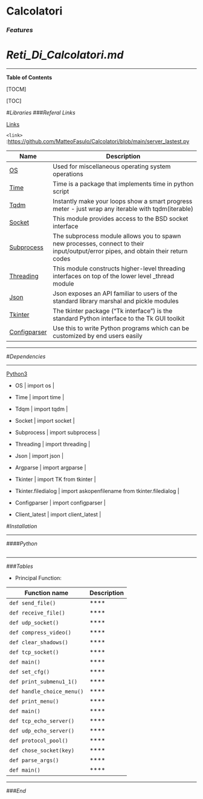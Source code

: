 # Calcolatori
### *Features*

# *Reti_Di_Calcolatori.md*
---

**Table of Contents**

[TOCM]

[TOC]

#*Libraries*
###*Referal Links*

[Links](http://localhost/)

`<link>` :<https://github.com/MatteoFasulo/Calcolatori/blob/main/server_lastest.py>

| Name | Description |
| ------------- | ------------------------------ |
| [OS] | Used for miscellaneous operating system operations
| [Time] | Time is a package that implements time in python script
| [Tqdm]| Instantly make your loops show a smart progress meter - just wrap any iterable with tqdm(iterable)
| [Socket] | This module provides access to the BSD socket interface
| [Subprocess] | The subprocess module allows you to spawn new processes, connect to their input/output/error pipes, and obtain their return codes
| [Threading] | This module constructs higher-level threading interfaces on top of the lower level _thread module
| [Json] | Json exposes an API familiar to users of the standard library marshal and pickle modules
| [Tkinter] | The tkinter package (“Tk interface”) is the standard Python interface to the Tk GUI toolkit
| [Configparser] | Use this to write Python programs which can be customized by end users easily

---
#*Dependencies*

---

[Python3]
- OS
| import os  |

- Time
| import time  |

- Tdqm
| import tqdm |

- Socket
| import socket |

- Subprocess
| import subprocess |

- Threading
| import threading |

- Json
| import json  |

- Argparse
| import argparse  |

- Tkinter
| import TK from tkinter  |

- Tkinter.filedialog
| import askopenfilename from tkinter.filedialog  |

- Configparser
| import configparser  |

- Client_latest
| import client_latest  |

#*Installation*

---

####*Python*

```

```
----
                    
###*Tables*
- Principal Function:
                    

| Function name | Description                    |
| ------------- | ------------------------------ |
| `def send_file()`      | ****|
| `def receive_file()`   | ****|
| `def udp_socket()`      | ****|
| `def compress_video()`   | ****|
| `def clear_shadows()`      | ****|
| `def tcp_socket()`   | ****|
| `def main()`      | ****|
| `def set_cfg()`   | ****|
| `def print_submenu1_1()`      | ****|
| `def handle_choice_menu()`   | ****|
| `def print_menu()`      | ****|
| `def main()`   | ****|
| `def tcp_echo_server()`      | ****|
| `def udp_echo_server()`   | ****|
| `def protocol_pool()`      | ****|
| `def chose_socket(key)`   | ****|
| `def parse_args()`      | ****|
| `def main()`   | ****|

----

###*End*


[Python3]: <https://www.python.org/downloads/release/python-390/>
[OS]: <https://docs.python.org/3/library/os.html>
[Time]: <https://docs.python.org/3/library/time.html> 
[Tqdm]: <https://pypi.org/project/tqdm/>
[Socket]: <https://docs.python.org/3/library/socket.html> 
[Subprocess]: <https://docs.python.org/3/library/subprocess.html>
[Threading]: <https://docs.python.org/3/library/threading.html>
[Json]: <https://docs.python.org/3/library/json.html>
[Tkinter]: <https://docs.python.org/3/library/tkinter.html> 
[Configparser]: <https://docs.python.org/3/library/configparser.html>
